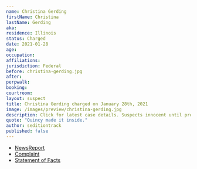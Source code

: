 ```yaml
---
name: Christina Gerding
firstName: Christina
lastName: Gerding
aka:
residence: Illinois
status: Charged
date: 2021-01-28
age:
occupation:
affiliations:
jurisdiction: Federal
before: christina-gerding.jpg
after:
perpwalk:
booking:
courtroom:
layout: suspect
title: Christina Gerding charged on January 28th, 2021
image: /images/preview/christina-gerding.jpg
description: Click for latest case details. Suspects innocent until proven guilty.
quote: "Quincy made it inside."
author: seditiontrack
published: false
---
```


- [NewsReport](https://khqa.com/news/local/justice-department-arrests-quincy-couple-in-connection-to-us-capitol-raid)
- [Complaint](https://www.justice.gov/opa/page/file/1361586/download)
- [Statement of Facts](https://www.justice.gov/opa/page/file/1361586/download)
